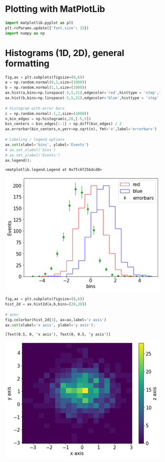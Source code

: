 Plotting with MatPlotLib
=========


```python
import matplotlib.pyplot as plt
plt.rcParams.update({'font.size': 15})
import numpy as np
```

Histograms (1D, 2D), general formatting
========


```python
fig,ax = plt.subplots(figsize=(8,6))
a = np.random.normal(0,1,size=(1000))
b = np.random.normal(1,1,size=(1000))
ax.hist(a,bins=np.linspace(-5,5,21),edgecolor='red',histtype = 'step',fill=None,label='red');
ax.hist(b,bins=np.linspace(-5,5,21),edgecolor='blue',histtype = 'step',fill=None,label='blue');

# histogram with error bars
c = np.random.normal(-1,1,size=(1000))
n,bin_edges = np.histogram(c,20,[-5,5])
bin_centers = bin_edges[:-1] + np.diff(bin_edges) / 2
ax.errorbar(bin_centers,n,yerr=np.sqrt(n), fmt='o',label='errorbars')

# Labeling / legend options
ax.set(xlabel='bins', ylabel='Events')
# ax.set_xlabel('bins')
# ax.set_ylabel('Events')
ax.legend();
```




    <matplotlib.legend.Legend at 0x7fc6f25bdcd0>




    
![png](plotting_files/plotting_3_1.png)
    



```python
fig,ax = plt.subplots(figsize=(8,6))
hist_2d = ax.hist2d(a,b,bins=[20,20])

# axes
fig.colorbar(hist_2d[3], ax=ax,label='z axis')
ax.set(xlabel='x axis', ylabel='y axis');
```




    [Text(0.5, 0, 'x axis'), Text(0, 0.5, 'y axis')]




    
![png](plotting_files/plotting_4_1.png)
    



```python

```
